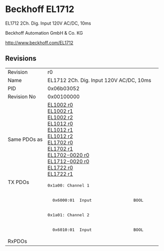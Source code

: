 # Beckhoff EL1712

EL1712 2Ch. Dig. Input 120V AC/DC, 10ms

Beckhoff Automation GmbH & Co. KG

http://www.beckhoff.com/EL1712

## Revisions
<table>
<tr >
<td>Revision</td>
<td>r0</td>
</tr>
<tr >
<td>Name</td>
<td>EL1712 2Ch. Dig. Input 120V AC/DC, 10ms</td>
</tr>
<tr >
<td>PID</td>
<td>0x06b03052</td>
</tr>
<tr >
<td>Revision No</td>
<td>0x00100000</td>
</tr>
<tr >
<td>Same PDOs as</td>
<td><a href="EL1002">EL1002 r0</a><br/><a href="EL1002">EL1002 r1</a><br/><a href="EL1002">EL1002 r2</a><br/><a href="EL1012">EL1012 r0</a><br/><a href="EL1012">EL1012 r1</a><br/><a href="EL1012">EL1012 r2</a><br/><a href="EL1702">EL1702 r0</a><br/><a href="EL1702">EL1702 r1</a><br/><a href="EL1702-0020">EL1702-0020 r0</a><br/><a href="EL1712-0020">EL1712-0020 r0</a><br/><a href="EL1722">EL1722 r0</a><br/><a href="EL1722">EL1722 r1</a></td>
</tr>
<tr class="txpdo pdosection">
<td rowspan=4 valign=top>TX PDOs</td>
<td><pre>0x1a00: Channel 1</pre></td>
<td></td>
</tr>
<tr class="txpdo">
<td><pre>  0x6000:01  Input                 BOOL</pre></td>
</tr>
<tr class="txpdo pdosection">
<td><pre>0x1a01: Channel 2</pre></td>
</tr>
<tr class="txpdo">
<td><pre>  0x6010:01  Input                 BOOL</pre></td>
</tr>
<tr >
<td>RxPDOs</td>
<td></td>
</tr>
</table>
